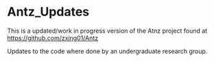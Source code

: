 # Antz_Updates


This is a updated/work in progress version of the Atnz project found at https://github.com/zxing01/Antz

Updates to the code where done by an undergraduate research group.
